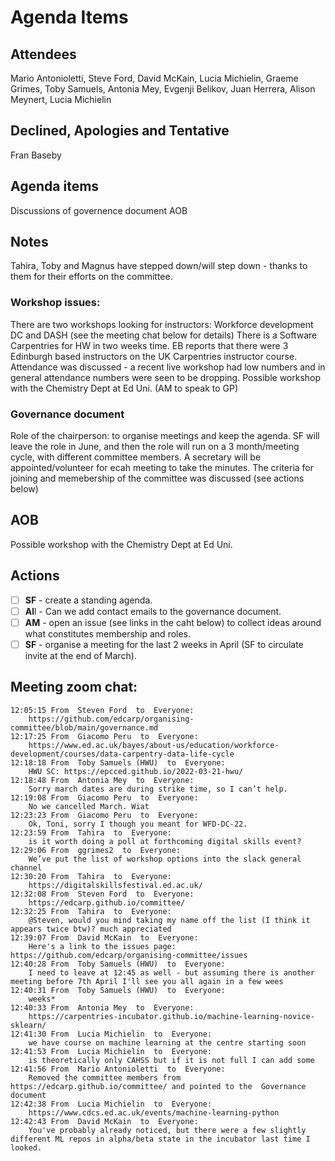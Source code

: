 # Agenda Items


## Attendees

Mario Antonioletti, Steve Ford, David McKain, Lucia Michielin, Graeme Grimes, Toby Samuels, Antonia Mey, Evgenji Belikov, Juan Herrera, Alison Meynert, Lucia Michielin

## Declined, Apologies and Tentative 

Fran Baseby

## Agenda items

Discussions of governence document
AOB


## Notes 
Tahira, Toby and Magnus have stepped down/will step down - thanks to them for their efforts on the committee.

### Workshop issues: 
There are two workshops looking for instructors: Workforce development DC and DASH (see the meeting chat below for details)
There is a Software Carpentries for HW in two weeks time.
EB reports that there were 3 Edinburgh based instructors on the UK Carpentries instructor course.
Attendance was discussed - a recent live workshop had low numbers and in general attendance numbers were seen to be dropping.
Possible workshop with the Chemistry Dept at Ed Uni. (AM to speak to GP)

### Governance document

Role of the chairperson: to organise meetings and keep the agenda. SF will leave the role in June, and then the role will run on a 3 month/meeting cycle, with different 
committee members.
A secretary will be appointed/volunteer for ecah meeting to take the minutes.
The criteria for joining and memebership of the committee was discussed (see actions below)

## AOB
Possible workshop with the Chemistry Dept at Ed Uni.

## Actions
- [ ] **SF** - create a standing agenda. 
- [ ] **Al**l - Can we add contact emails to the governance document. 
- [ ] **AM** - open an issue (see links in the caht below) to collect ideas around what constitutes membership and roles. 
- [ ] **SF** - organise a meeting for the last 2 weeks in April (SF to circulate invite at the end of March).

## Meeting zoom chat:

```
12:05:15 From  Steven Ford  to  Everyone:
	https://github.com/edcarp/organising-committee/blob/main/governance.md
12:17:25 From  Giacomo Peru  to  Everyone:
	https://www.ed.ac.uk/bayes/about-us/education/workforce-development/courses/data-carpentry-data-life-cycle
12:18:18 From  Toby Samuels (HWU)  to  Everyone:
	HWU SC: https://epcced.github.io/2022-03-21-hwu/
12:18:48 From  Antonia Mey  to  Everyone:
	Sorry march dates are during strike time, so I can’t help.
12:19:08 From  Giacomo Peru  to  Everyone:
	No we cancelled March. Wiat
12:23:23 From  Giacomo Peru  to  Everyone:
	Ok, Toni, sorry I though you meant for WFD-DC-22.
12:23:59 From  Tahira  to  Everyone:
	is it worth doing a poll at forthcoming digital skills event?
12:29:06 From  ggrimes2  to  Everyone:
	We’ve put the list of workshop options into the slack general channel
12:30:20 From  Tahira  to  Everyone:
	https://digitalskillsfestival.ed.ac.uk/
12:32:08 From  Steven Ford  to  Everyone:
	https://edcarp.github.io/committee/
12:32:25 From  Tahira  to  Everyone:
	@Steven, would you mind taking my name off the list (I think it appears twice btw)? much appreciated
12:39:07 From  David McKain  to  Everyone:
	Here's a link to the issues page: https://github.com/edcarp/organising-committee/issues
12:40:28 From  Toby Samuels (HWU)  to  Everyone:
	I need to leave at 12:45 as well - but assuming there is another meeting before 7th April I'll see you all again in a few wees
12:40:31 From  Toby Samuels (HWU)  to  Everyone:
	weeks*
12:40:33 From  Antonia Mey  to  Everyone:
	https://carpentries-incubator.github.io/machine-learning-novice-sklearn/
12:41:30 From  Lucia Michielin  to  Everyone:
	we have course on machine learning at the centre starting soon
12:41:53 From  Lucia Michielin  to  Everyone:
	is theoretically only CAHSS but if it is not full I can add some
12:41:56 From  Mario Antonioletti  to  Everyone:
	Removed the committee members from https://edcarp.github.io/committee/ and pointed to the  Governance document
12:42:38 From  Lucia Michielin  to  Everyone:
	https://www.cdcs.ed.ac.uk/events/machine-learning-python
12:42:43 From  David McKain  to  Everyone:
	You've probably already noticed, but there were a few slightly different ML repos in alpha/beta state in the incubator last time I looked.

```

